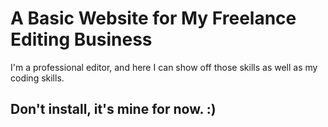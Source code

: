 # A Basic Website for My Freelance Editing Business
I'm a professional editor, and here I can show off those skills as well as my coding skills.

## Don't install, it's mine for now. :) 